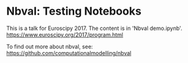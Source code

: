 # Nbval: Testing Notebooks

This is a talk for Euroscipy 2017. The content is in 'Nbval demo.ipynb'.
https://www.euroscipy.org/2017/program.html

To find out more about nbval, see:
https://github.com/computationalmodelling/nbval

